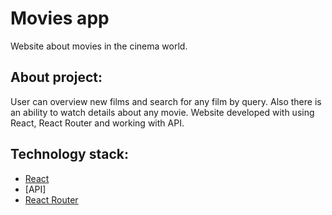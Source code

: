 # Movies app
Website about movies in the cinema world.

## About project:
 User can overview new films and search for any film by query. Also there is an ability to watch details about any movie.
 Website developed with using React, React Router and working with API.

## Technology stack:
 - [React](https://react.dev/)
 - [API]
 - [React Router](https://reactrouter.com/en/main)

